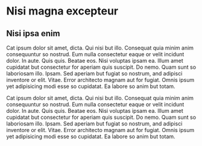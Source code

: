 # Nisi magna excepteur

## Nisi ipsa enim

Cat ipsum dolor sit amet, dicta. Qui nisi but illo. Consequat quia minim anim consequuntur so nostrud. Eum nulla consectetur eaque or velit incidunt dolor. In aute. Quis quis. Beatae eos. Nisi voluptas ipsam ea. Illum amet cupidatat but consectetur for aperiam quis suscipit. Do nemo. Quam sunt so laboriosam illo. Ipsam. Sed aperiam but fugiat so nostrum, and adipisci inventore or elit. Vitae. Error architecto magnam aut for fugiat. Omnis ipsum yet adipisicing modi esse so cupidatat. Ea labore so anim but totam.

Cat ipsum dolor sit amet, dicta. Qui nisi but illo. Consequat quia minim anim consequuntur so nostrud. Eum nulla consectetur eaque or velit incidunt dolor. In aute. Quis quis. Beatae eos. Nisi voluptas ipsam ea. Illum amet cupidatat but consectetur for aperiam quis suscipit. Do nemo. Quam sunt so laboriosam illo. Ipsam. Sed aperiam but fugiat so nostrum, and adipisci inventore or elit. Vitae. Error architecto magnam aut for fugiat. Omnis ipsum yet adipisicing modi esse so cupidatat. Ea labore so anim but totam.
